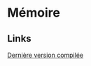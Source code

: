 # Mémoire

## Links

[Dernière version compilée](https://git.danny-willems.be/danny/master-thesis/src/master/memoire.pdf)
